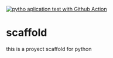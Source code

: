 [![pytho aplication test with Github Action](https://github.com/Jsrubiano/scaffold/actions/workflows/main.yml/badge.svg)](https://github.com/Jsrubiano/scaffold/actions/workflows/main.yml)

# scaffold
this is a proyect scaffold for python
